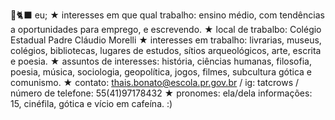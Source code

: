 

🦇🐈‍⬛ eu;
 ★ interesses em que qual trabalho: ensino médio, com tendências a oportunidades para emprego, e escrevendo.
 ★ local de trabalbo: Colégio Estadual Padre Cláudio Morelli
★ interesses em trabalho: livrarias, museus, colégios, bibliotecas, lugares de estudos, sítios arqueológicos, arte, escrita e poesia.
★ assuntos de interesses: história, ciências humanas, filosofia, poesia, música, sociologia, geopolítica, jogos, filmes, subcultura gótica e comunismo.
★ contato: thais.bonato@escola.pr.gov.br / ig: tatcrows / número de telefone: 55(41)97178432
★ pronomes: ela/dela 
informações: 15, cinéfila, gótica e vício em cafeína. :)

 
